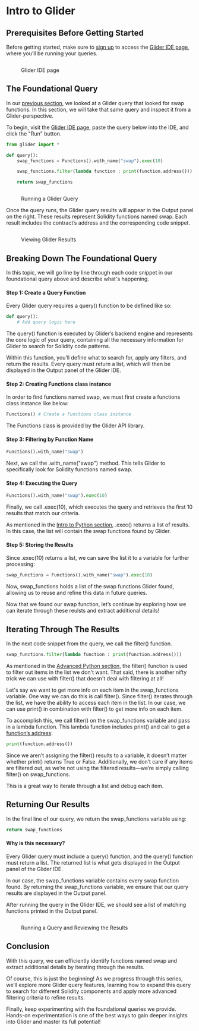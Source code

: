 # Intro to Glider

## **Prerequisites Before Getting Started**

Before getting started, make sure to [sign up](https://account.r.xyz/auth/signup) to access the [Glider IDE page](https://glide.r.xyz/), where you’ll be running your queries.

<figure><img src="../.gitbook/assets/Screenshot 2025-04-15 at 10.30.03 AM.png" alt=""><figcaption><p>Glider IDE page</p></figcaption></figure>

## The Foundational Query

In our [previous section](intro-to-python/basic-python.md), we looked at a Glider query that looked for swap functions. In this section, we will take that same query and inspect it from a Glider-perspective.&#x20;

To begin, visit the [Glider IDE page](https://glide.r.xyz/), paste the query below into the IDE, and click the "Run" button.

```python
from glider import *

def query():
    swap_functions = Functions().with_name("swap").exec(10)

    swap_functions.filter(lambda function : print(function.address()))

    return swap_functions
```

<figure><img src="../.gitbook/assets/first.gif" alt=""><figcaption><p>Running a Glider Query</p></figcaption></figure>

Once the query runs, the Glider query results will appear in the Output panel on the right. These results represent Solidity functions named swap. Each result includes the contract’s address and the corresponding code snippet.

<figure><img src="../.gitbook/assets/second.gif" alt=""><figcaption><p>Viewing Glider Results</p></figcaption></figure>

## Breaking Down The Foundational Query

In this topic, we will go line by line through each code snippet in our foundational query above and describe what's happening.&#x20;

#### **Step 1: Create a Query Function**

Every Glider query requires a query() function to be defined like so:

```python
def query():
    # Add query logic here
```

The query() function is executed by Glider’s backend engine and represents the core logic of your query, containing all the necessary information for Glider to search for Solidity code patterns.

Within this function, you’ll define what to search for, apply any filters, and return the results. Every query must return a list, which will then be displayed in the Output panel of the Glider IDE.

#### **Step 2: Creating Functions class instance**

In order to find functions named swap, we must first create a functions class instance like below:

```python
Functions() # Create a Functions class instance
```

The Functions class is provided by the Glider API library.

#### **Step 3: Filtering by Function Name**

```python
Functions().with_name("swap")
```

Next, we call the .with\_name("swap") method. This tells Glider to specifically look for Solidity functions named swap.

#### **Step 4: Executing the Query**

```python
Functions().with_name("swap").exec(10)
```

Finally, we call .exec(10), which executes the query and retrieves the first 10 results that match our criteria.

As mentioned in the [Intro to Python section](intro-to-python/basic-python.md#integers), .exec() returns a list of results. In this case, the list will contain the swap functions found by Glider.

#### **Step 5: Storing the Results**

Since .exec(10) returns a list, we can save the list it to a variable for further processing:

```python
swap_functions = Functions().with_name("swap").exec(10)
```

Now, swap\_functions holds a list of the swap functions Glider found, allowing us to reuse and refine this data in future queries.

Now that we found our swap function, let’s continue by exploring how we can iterate through these reulsts and extract additional details!

## Iterating Through The Results

In the next code snippet from the query, we call the filter() function.&#x20;

```python
swap_functions.filter(lambda function : print(function.address()))
```

As mentioned in the [Advanced Python section](intro-to-python/advanced-python.md#filtering-lists), the filter() function is used to filter out items in the list we don't want. That said, there is another nifty trick we can use with filter() that doesn't deal with filtering at all!

Let's say we want to get more info on each item in the swap\_functions variable. One way we can do this is call filter(). Since filter() iterates through the list, we have the ability to access each item in the list. In our case, we can use print() in combination with filter() to get more info on each item.

To accomplish this, we call filter() on the swap\_functions variable and pass in a lambda function. This lambda function includes print() and call to get a [function’s address](../api/callable/callable.address.md):

```python
print(function.address())
```

Since we aren’t assigning the filter() results to a variable, it doesn’t matter whether print() returns True or False. Additionally, we don’t care if any items are filtered out, as we’re not using the filtered results—we’re simply calling filter() on swap\_functions.

This is a great way to iterate through a list and debug each item.

## Returning Our Results

In the final line of our query, we return the swap\_functions variable using:

```python
return swap_functions
```

#### **Why is this necessary?**

Every Glider query must include a query() function, and the query() function must return a list. The returned list is what gets displayed in the Output panel of the Glider IDE.

In our case, the swap\_functions variable contains every swap function found. By returning the swap\_functions variable, we ensure that our query results are displayed in the Output panel.

After running the query in the Glider IDE, we should see a list of matching functions printed in the Output panel.

<figure><img src="../.gitbook/assets/third.gif" alt=""><figcaption><p>Running a Query and Reviewing the Results</p></figcaption></figure>

## Conclusion

With this query, we can efficiently identify functions named swap and extract additional details by iterating through the results.

Of course, this is just the beginning! As we progress through this series, we’ll explore more Glider query features, learning how to expand this query to search for different Solidity components and apply more advanced filtering criteria to refine results.

Finally, keep experimenting with the foundational queries we provide. Hands-on experimentation is one of the best ways to gain deeper insights into Glider and master its full potential!
